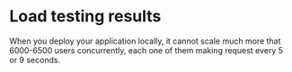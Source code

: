 # Load testing results

When you deploy your application locally, it cannot scale much more that 6000-6500 users concurrently, each one of them making request every 5 or 9 seconds.
